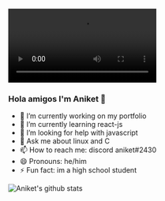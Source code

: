 ![]( https://images-ext-2.discordapp.net/external/P6ZNv8dK5OboROBvwAoJsPJZT1p2hvAzOI_hsOvniII/https/media.tenor.com/DBqjevyA2o4AAAPo/bongo-cat-codes.mp4)

### Hola amigos I'm Aniket 👋

- 🔭 I’m currently working on my portfolio
- 🌱 I’m currently learning react-js
- 🤔 I’m looking for help with javascript
- 💬 Ask me about linux and C
- 📫 How to reach me: discord aniket#2430
- 😄 Pronouns: he/him
- ⚡ Fun fact: im a high school student

![Aniket's github stats](https://github-readme-stats.vercel.app/api?username=ANIKETSHARMAGIT56&show_icons=true&theme=radical)
